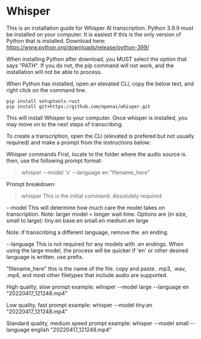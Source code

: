 # Whisper
This is an installation guide for Whisper AI transcription.
Python 3.9.9 must be installed on your computer. It is easiest if this is the only version of Python that is installed. Download here: https://www.python.org/downloads/release/python-399/

When installing Python after download, you MUST select the option that says "PATH". If you do not, the pip command will not work, and the installation will not be able to process.

When Python has installed, open an elevated CLI, copy the below text, and right click on the command line. 
```
pip install setuptools-rust
pip install git+https://github.com/openai/whisper.git
```

This will install Whisper to your computer. 
Once whisper is installed, you may move on to the next steps of transcribing.

To create a transcription, open the CLI (elevated is prefered but not usually required) and make a prompt from the instructions below:

Whisper commands
First, locate to the folder where the audio source is. then, use the following prompt format:
>whisper --model 'x' --language en "filename_here"


Prompt breakdown:


>whisper
This is the initial command. Absolutely required.


--model
This will determine how much care the model takes on transcription. Note: larger model = longer wait time.
Options are (in size, small to large):
tiny.en
base.en
small.en
medium.en
large

Note: if transcribing a different language, remove the .en ending.


--language
This is not required for any models with .en endings. When using the large model, the process will be quicker if 'en' or other desired language is written. use prefix.

"filename_here"
this is the name of the file. copy and paste. .mp3, .wav, .mp4, and most other filetypes that include audio are supported.

High quality, slow prompt example:
whisper --model large --language en "20220417_121248.mp4"

Low quality, fast prompt example:
whisper --model tiny.en "20220417_121248.mp4"

Standard quality, medium speed prompt example:
whisper --model small --language english "20220417_121248.mp4"